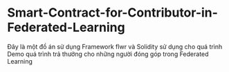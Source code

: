 # Smart-Contract-for-Contributor-in-Federated-Learning
Đây là một đồ án sử dụng Framework flwr và Solidity sử dụng cho quá trình Demo quá trình trả thưởng cho những người đóng góp trong Federated Learning
